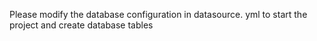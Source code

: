 Please modify the database configuration in datasource. yml to start the project and create database tables
